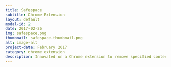 ```yaml
---
title: Safespace
subtitle: Chrome Extension
layout: default
modal-id: 2
date: 2017-02-26
img: safespace.png
thumbnail: safespace-thumbnail.png
alt: image-alt
project-date: February 2017
category: chrome extension
description: Innovated on a Chrome extension to remove specified content from the browsing experience. Won "2nd Place Overall" and the "HackHarassment" award at HackISU.
---
```

